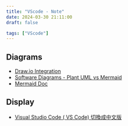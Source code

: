 ```yaml
---
title: "VScode - Note"
date: 2024-03-30 21:11:00
draft: false

tags: ["VScode"]
---
```


## Diagrams
- [Draw.io Integration](https://marketplace.visualstudio.com/items?itemName=hediet.vscode-drawio)
- [Software Diagrams - Plant UML vs Mermaid](https://www.dandoescode.com/blog/plantuml-vs-mermaid)
- [Mermaid Doc](https://mermaid.js.org/intro/)

## Display
- [Visual Studio Code ( VS Code) 切換成中文版](https://kiwi-half.medium.com/visual-studio-code-vs-code-%E5%88%87%E6%8F%9B%E6%88%90%E4%B8%AD%E6%96%87%E7%89%88-%E5%8D%8A%E7%86%9F%E5%A5%87%E7%95%B0%E6%9E%9C-kiwi-tech-e469f4450429)

